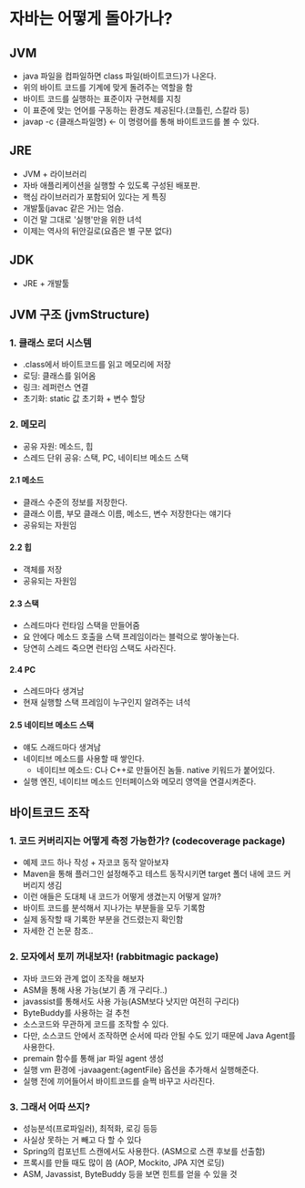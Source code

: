 # 자바는 어떻게 돌아가나?
## JVM
- java 파일을 컴파일하면 class 파일(바이트코드)가 나온다.
- 위의 바이트 코드를 기계에 맞게 돌려주는 역할을 함
- 바이트 코드를 실행하는 표준이자 구현체를 지칭
- 이 표준에 맞는 언어를 구동하는 환경도 제공된다.(코틀린, 스칼라 등)
- javap -c {클래스파일명} <- 이 명령어를 통해 바이트코드를 볼 수 있다.

## JRE
- JVM + 라이브러리
- 자바 애플리케이션을 실행할 수 있도록 구성된 배포판.
- 핵심 라이브러리가 포함되어 있다는 게 특징
- 개발툴(javac 같은 거)는 엄슴.
- 이건 말 그대로 '실행'만을 위한 녀석
- 이제는 역사의 뒤안길로(요즘은 별 구분 없다)

## JDK
- JRE + 개발툴

## JVM 구조 (jvmStructure)
### 1. 클래스 로더 시스템
- .class에서 바이트코드를 읽고 메모리에 저장
- 로딩: 클래스를 읽어옴
- 링크: 레퍼런스 연결
- 초기화: static 값 초기화 + 변수 할당

### 2. 메모리
- 공유 자원: 메소드, 힙
- 스레드 단위 공유: 스택, PC, 네이티브 메소드 스택

#### 2.1 메소드
- 클래스 수준의 정보를 저장한다.
- 클래스 이름, 부모 클래스 이름, 메소드, 변수 저장한다는 얘기다
- 공유되는 자원임

#### 2.2 힙
- 객체를 저장
- 공유되는 자원임

#### 2.3 스택
- 스레드마다 런타임 스택을 만들어줌
- 요 안에다 메소드 호출을 스택 프레임이라는 블럭으로 쌓아놓는다.
- 당연히 스레드 죽으면 런타임 스택도 사라진다.

#### 2.4 PC
- 스레드마다 생겨남
- 현재 실행할 스택 프레임이 누구인지 알려주는 녀석

#### 2.5 네이티브 메소드 스택
- 얘도 스래드마다 생겨남
- 네이티브 메소드를 사용할 때 쌓인다.
    - 네이티브 메소드: C나 C++로 만들어진 놈들. native 키워드가 붙어있다.
- 실행 엔진, 네이티브 메소드 인터페이스와 메모리 영역을 연결시켜준다.

## 바이트코드 조작
### 1. 코드 커버리지는 어떻게 측정 가능한가? (codecoverage package)
- 예제 코드 하나 작성 + 자코코 동작 알아보쟈
- Maven을 통해 플러그인 설정해주고 테스트 동작시키면 target 폴더 내에 코드 커버리지 생김
- 이런 애들은 도대체 내 코드가 어떻게 생겼는지 어떻게 알까?
- 바이트 코드를 분석해서 지나가는 부분들을 모두 기록함
- 실제 동작할 때 기록한 부분을 건드렸는지 확인함
- 자세한 건 논문 참조..

### 2. 모자에서 토끼 꺼내보자! (rabbitmagic package)
- 자바 코드와 관계 없이 조작을 해보자
- ASM을 통해 사용 가능(보기 좀 개 구리다..)
- javassist를 통해서도 사용 가능(ASM보다 낫지만 여전히 구리다)
- ByteBuddy를 사용하는 걸 추천
- 소스코드와 무관하게 코드를 조작할 수 있다.
- 다만, 소스코드 안에서 조작하면 순서에 따라 안될 수도 있기 때문에 Java Agent를 사용한다.
- premain 함수를 통해 jar 파일 agent 생성
- 실행 vm 환경에 -javaagent:{agentFile} 옵션을 추가해서 실행해준다.
- 실행 전에 끼어들어서 바이트코드를 슬쩍 바꾸고 사라진다.

### 3. 그래서 어따 쓰지?
- 성능분석(프로파일러), 최적화, 로깅 등등
- 사실상 못하는 거 빼고 다 할 수 있다
- Spring의 컴포넌트 스캔에서도 사용한다. (ASM으로 스캔 후보를 선출함)
- 프록시를 만들 때도 많이 씀 (AOP, Mockito, JPA 지연 로딩)
- ASM, Javassist, ByteBuddy 등을 보면 힌트를 얻을 수 있을 것
